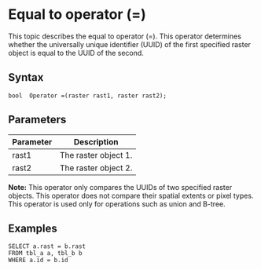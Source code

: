 # Equal to operator \(=\)

This topic describes the equal to operator \(=\). This operator determines whether the universally unique identifier \(UUID\) of the first specified raster object is equal to the UUID of the second.

## Syntax

```
bool  Operator =(raster rast1, raster rast2);
```

## Parameters

|Parameter|Description|
|---------|-----------|
|rast1|The raster object 1.|
|rast2|The raster object 2.|

**Note:** This operator only compares the UUIDs of two specified raster objects. This operator does not compare their spatial extents or pixel types. This operator is used only for operations such as union and B-tree.

## Examples

```
SELECT a.rast = b.rast 
FROM tbl_a a, tbl_b b
WHERE a.id = b.id
```

